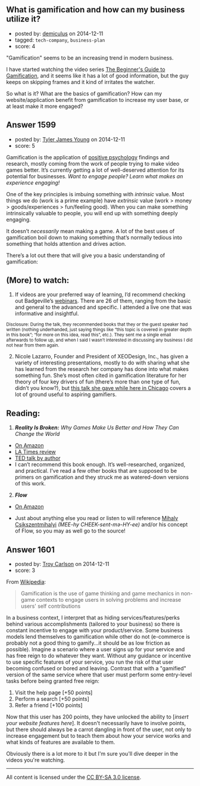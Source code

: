 ## What is gamification and how can my business utilize it?

- posted by: [demiculus](https://stackexchange.com/users/5264485/demiculus) on 2014-12-11
- tagged: `tech-company`, `business-plan`
- score: 4

"Gamification" seems to be an increasing trend in modern business.

I have started watching the video series [The Beginner's Guide to Gamification](http://www.youtube.com/watch?v=Cknd7564PVU&index=1&list=PLWf8LL--szQhTLAHs847cewBC2kPvlPG4), and it seems like it has a lot of good information, but the guy keeps on skipping frames and it kind of irritates the watcher.

So what is it? What are the basics of gamification? How can my website/application benefit from gamification to increase my user base, or at least make it more engaged?


## Answer 1599

- posted by: [Tyler James Young](https://stackexchange.com/users/2115507/tyler-james-young) on 2014-12-11
- score: 5

Gamification is the application of [positive psychology](http://en.wikipedia.org/wiki/Positive_psychology) findings and research, mostly coming from the work of people trying to make video games better. It’s currently getting a lot of well-deserved attention for its potential for businesses. _Want to engage people? Learn what makes an experience engaging!_

One of the key principles is imbuing something with _intrinsic_ value. Most things we do (work is a prime example) have _extrinsic_ value (work > money > goods/experiences > fun/feeling good). When you can make something intrinsically valuable to people, you will end up with something deeply engaging.

It doesn’t _necessarily_ mean making a game. A lot of the best uses of gamification boil down to making something that’s normally tedious into something that holds attention and drives action.

There’s a lot out there that will give you a basic understanding of gamification:

(More) to watch:
--
1. If videos are your preferred way of learning, I’d recommend checking out Badgeville’s [webinars](http://badgeville.com/resources/webinars). There are 26 of them, ranging from the basic and general to the advanced and specific. I attended a live one that was informative and insightful. 

 <sub>Disclosure: During the talk, they recommended books that they or the guest speaker had written (nothing underhanded, just saying things like “this topic is covered in greater depth in this book”; “for more on this idea, read this”, etc.). They sent me a single email afterwards to follow up, and when I said I wasn’t interested in discussing any business I did not hear from them again.</sub>

2. Nicole Lazarro, Founder and President of XEODesign, Inc., has given a variety of interesting presentations, mostly to do with sharing what she has learned from the research her company has done into what makes something fun. She’s most often cited in gamification literature for her theory of four key drivers of fun (there’s more than one type of fun, didn’t you know?), but [this talk she gave while here in Chicago](http://youtu.be/CyPq1uwrRAc) covers a lot of ground useful to aspiring gamifiers.

Reading:
--

1. _**Reality Is Broken:** Why Games Make Us Better and How They Can Change the World_
  - [On Amazon](http://www.amazon.com/Reality-Is-Broken-Better-Change/dp/0143120611)
  - [LA Times review](http://articles.latimes.com/2011/feb/06/entertainment/la-ca-jane-mcgonigal-20110206)
  - [TED talk by author](http://www.ted.com/talks/jane_mcgonigal_gaming_can_make_a_better_world)
  - I can’t recommend this book enough. It’s well-researched, organized, and practical. I’ve read a few other books that are supposed to be primers on gamification  and they struck me as watered-down versions of this work.

2. ***Flow***
  - [On Amazon](http://www.amazon.com/Flow-Psychology-Experience-Mihaly-Csikszentmihalyi/dp/0061339202/)

 - Just about anything else you read or listen to will reference [Mihaly Csikszentmihalyi](http://en.wikipedia.org/wiki/Mihaly_Csikszentmihalyi) _(MEE-hy CHEEK-sent-mə-HY-ee)_ and/or his concept of Flow, so you may as well go to the source!


## Answer 1601

- posted by: [Troy Carlson](https://stackexchange.com/users/1365892/troy-carlson) on 2014-12-11
- score: 3

<p>From <a href="http://en.wikipedia.org/wiki/Gamification" rel="nofollow">Wikipedia</a>:</p>

<blockquote>
  <p>Gamification is the use of game thinking and game mechanics in
  non-game contexts to engage users in solving problems and increase
  users' self contributions</p>
</blockquote>

<p>In a business context, I interpret that as hiding services/features/perks behind various accomplishments (tailored to your business) so there is constant incentive to engage with your product/service.  Some business models lend themselves to gamification while other do not (e-commerce is probably not a good thing to gamify...it should be as low friction as possible).  Imagine a scenario where a user signs up for your service and has free reign to do whatever they want.  Without any guidance or incentive to use specific features of your service, you run the risk of that user becoming confused or bored and leaving.  Contrast that with a "gamified" version of the same service where that user must perform some entry-level tasks before being granted free reign:</p>

<ol>
<li>Visit the help page [+50 points]</li>
<li>Perform a search [+50 points]</li>
<li>Refer a friend [+100 points]</li>
</ol>

<p>Now that this user has 200 points, they have unlocked the ability to [<em>insert your website features here</em>].  It doesn't necessarily have to involve points, but there should always be a carrot dangling in front of the user, not only to increase engagement but to teach them about how your service works and what kinds of features are available to them.</p>

<p>Obviously there is a lot more to it but I'm sure you'll dive deeper in the videos you're watching.</p>




---

All content is licensed under the [CC BY-SA 3.0 license](https://creativecommons.org/licenses/by-sa/3.0/).
